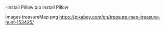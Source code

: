 -Install Pillow
pip install Pillow

Images
treasureMap.png
https://pixabay.com/en/treasure-map-treasure-hunt-153425/
